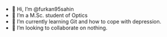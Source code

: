 - 👋 Hi, I’m @furkan95sahin
- 👀 I’m a M.Sc. student of Optics
- 🌱 I’m currently learning Git and how to cope with depression.
- 💞️ I’m looking to collaborate on nothing.

<!---
furkan95sahin/furkan95sahin is a ✨ special ✨ repository because its `README.md` (this file) appears on your GitHub profile.
You can click the Preview link to take a look at your changes.
--->
